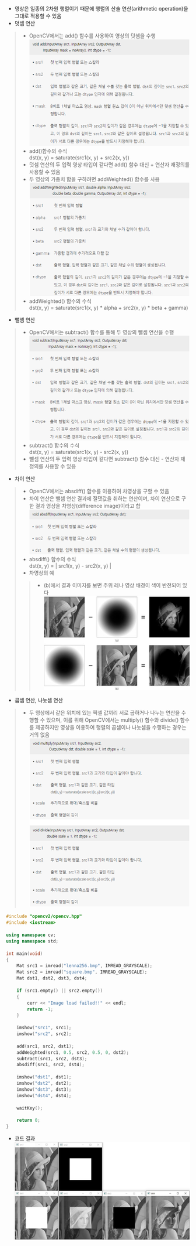 * 영상은 일종의 2차원 행렬이기 때문에 행렬의 산술 연산(arithmetic operation)을 그대로 적용할 수 있음
* 덧셈 연산
> * OpenCV에서는 add() 함수를 사용하여 영상의 덧셈을 수행
> <br/> <img src="./img/OCV001.PNG" />
> * add()함수의 수식
> <br/> dst(x, y) = saturate(src1(x, y) + src2(x, y))
> * 덧셈 연산의 두 입력 영상 타입이 같다면 add() 함수 대신 + 연산자 재정의를 사용할 수 있음
> * 두 영상의 가중치 합을 구하려면 addWeighted() 함수를 사용
> <br/> <img src="./img/OCV002.PNG" />   
> * addWeighted() 함수의 수식
> <br/> dst(x, y) = saturate(src1(x, y) * alpha + src2(x, y) * beta + gamma)
* 뺄셈 연산
> * OpenCV에서는 subtract() 함수를 통해 두 영상의 뺄셈 연산을 수행
> <br/> <img src="./img/OCV003.PNG" />   
> * subtract() 함수의 수식
> <br/> dst(x, y) = saturate(src1(x, y) - src2(x, y))
> * 뺄셈 연산의 두 입력 영상 타입이 같다면 subtract() 함수 대신 - 연산자 재정의를 사용할 수 있음
* 차이 연산
> * OpenCV에서는 absdiff() 함수를 이용하여 차영상을 구할 수 있음
> * 차이 연산은 뺄셈 연산 결과에 절댓값을 취하는 연산이며, 차이 연산으로 구한 결과 영상을 차영상(difference image)이라고 합
> <br/> <img src="./img/OCV004.PNG" />  
> * absdiff() 함수의 수식
> <br/> dst(x, y) = | src1(x, y) - src2(x, y) | 
> * 차영상의 예
> > * (b)에서 결과 이미지를 보면 주위 레나 영상 배경이 색이 반전되어 있다
> > <br/> <img src="./img/OCV005.PNG" />   
* 곱셈 연산, 나눗셈 연산
> * 두 영상에서 같은 위치에 있는 픽셀 값끼리 서로 곱하거나 나누는 연산을 수행할 수 있으며, 이를 위해 OpenCV에서는 multiply() 함수와 divide() 함수를 제공하지만 영상을 이용하여 행렬의 곱셈이나 나눗셈을 수행하는 경우는 거의 없음
> <br/> <img src="./img/OCV006.PNG" />  
```cpp
#include "opencv2/opencv.hpp"
#include <iostream>

using namespace cv;
using namespace std;

int main(void)
{
	Mat src1 = imread("lenna256.bmp", IMREAD_GRAYSCALE);
	Mat src2 = imread("square.bmp", IMREAD_GRAYSCALE);
	Mat dst1, dst2, dst3, dst4;

	if (src1.empty() || src2.empty())
	{
		cerr << "Image load failed!!" << endl;
		return -1;
	}

	imshow("src1", src1);
	imshow("src2", src2);

	add(src1, src2, dst1);
	addWeighted(src1, 0.5, src2, 0.5, 0, dst2);
	subtract(src1, src2, dst3);
	absdiff(src1, src2, dst4);

	imshow("dst1", dst1);
	imshow("dst2", dst2);
	imshow("dst3", dst3);
	imshow("dst4", dst4);

	waitKey();

	return 0;
}
```
* 코드 결과 
<br/> <img src="./img/OCV007.PNG" width="600"/>
